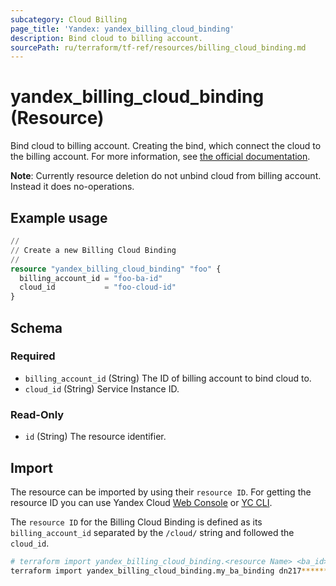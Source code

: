 ```yaml
---
subcategory: Cloud Billing
page_title: 'Yandex: yandex_billing_cloud_binding'
description: Bind cloud to billing account.
sourcePath: ru/terraform/tf-ref/resources/billing_cloud_binding.md
---
```


# yandex_billing_cloud_binding (Resource)

Bind cloud to billing account. Creating the bind, which connect the cloud to the billing account.
 For more information, see [the official documentation](https://yandex.cloud/docs/billing/operations/pin-cloud).

**Note**: Currently resource deletion do not unbind cloud from billing account. Instead it does no-operations.

## Example usage

```terraform
//
// Create a new Billing Cloud Binding
//
resource "yandex_billing_cloud_binding" "foo" {
  billing_account_id = "foo-ba-id"
  cloud_id           = "foo-cloud-id"
}
```

<!-- schema generated by tfplugindocs -->
## Schema

### Required

- `billing_account_id` (String) The ID of billing account to bind cloud to.
- `cloud_id` (String) Service Instance ID.

### Read-Only

- `id` (String) The resource identifier.

## Import

The resource can be imported by using their `resource ID`. For getting the resource ID you can use Yandex Cloud [Web Console](https://console.yandex.cloud) or [YC CLI](https://yandex.cloud/docs/cli/quickstart).

The `resource ID` for the Billing Cloud Binding is defined as its `billing_account_id` separated by the `/cloud/` string and followed the `cloud_id`.

```bash
# terraform import yandex_billing_cloud_binding.<resource Name> <ba_id>/cloud/<cloud_id>
terraform import yandex_billing_cloud_binding.my_ba_binding dn217**********7m4jq/cloud/b1g5q**********qa4f3
```
